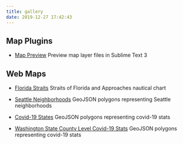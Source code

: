 ```yaml
---
title: gallery
date: 2019-12-27 17:42:43
---
```


## Map Plugins
- [Map Preview](https://github.com/doneill/MapPreview)
    Preview map layer files in Sublime Text 3

## Web Maps

- [Florida Straits](fl-straits.html)
    Straits of Florida and Approaches nautical chart

- [Seattle Neighborhoods](seattle-neighborhoods.html)
    GeoJSON polygons representing Seattle neighborhoods

- [Covid-19 States](covid-states.html)
    GeoJSON polygons representing covid-19 stats

- [Washington State County Level Covid-19 Stats](covid-wa-county.html)
    GeoJSON polygons representing covid-19 stats
